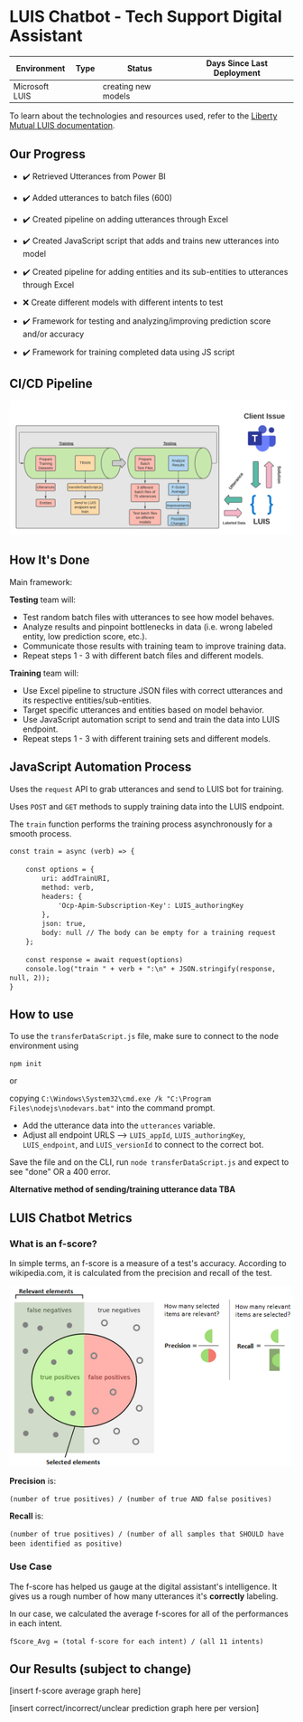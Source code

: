 # LUIS Chatbot - Tech Support Digital Assistant

| Environment   | Type          | Status        | Days Since Last Deployment |
| ------------- | ------------- | ------------- | -------------------------- |
| Microsoft LUIS |              | creating new models |                      |
<!-- /forge.header -->

To learn about the technologies and resources used, refer to the [Liberty Mutual LUIS documentation](https://forge.lmig.com/wiki/display/HSCCBS/LUIS+Development+Process).

<!-- Add your content here -->
## Our Progress
- :heavy_check_mark: Retrieved Utterances from Power BI

- :heavy_check_mark: Added utterances to batch files (600)

- :heavy_check_mark: Created pipeline on adding utterances through Excel

- :heavy_check_mark: Created JavaScript script that adds and trains new utterances into model

- :heavy_check_mark: Created pipeline for adding entities and its sub-entities to utterances through Excel

- :x: Create different models with different intents to test

- :heavy_check_mark: Framework for testing and analyzing/improving prediction score and/or accuracy

- :heavy_check_mark: Framework for training completed data using JS script

## CI/CD Pipeline
![LUIS Pipeline](./public/images/LUISpipeline.png)

## How It's Done
Main framework:

**Testing** team will:

* Test random batch files with utterances to see how model behaves.
* Analyze results and pinpoint bottlenecks in data (i.e. wrong labeled entity, low prediction score, etc.).
* Communicate those results with training team to improve training data.
* Repeat steps 1 - 3 with different batch files and different models.

**Training** team will:

* Use Excel pipeline to structure JSON files with correct utterances and its respective entities/sub-entities.
* Target specific utterances and entities based on model behavior.
* Use JavaScript automation script to send and train the data into LUIS endpoint.
* Repeat steps 1 - 3 with different training sets and different models.


## JavaScript Automation Process
Uses the `request` API to grab utterances and send to LUIS bot for training.

Uses `POST` and `GET` methods to supply training data into the LUIS endpoint.

The `train` function performs the training process asynchronously for a smooth process.

```
const train = async (verb) => {

    const options = {
        uri: addTrainURI,
        method: verb,
        headers: {
            'Ocp-Apim-Subscription-Key': LUIS_authoringKey
        },
        json: true,
        body: null // The body can be empty for a training request
    };

    const response = await request(options)
    console.log("train " + verb + ":\n" + JSON.stringify(response, null, 2));
}
```

## How to use
To use the `transferDataScript.js` file, make sure to connect to the node environment using

`npm init`

or

copying `C:\Windows\System32\cmd.exe /k "C:\Program Files\nodejs\nodevars.bat"` into the command prompt.

* Add the utterance data into the `utterances` variable.
* Adjust all endpoint URLS --> `LUIS_appId`, `LUIS_authoringKey`, `LUIS_endpoint`, and `LUIS_versionId` to connect to the correct bot.

Save the file and on the CLI, run `node transferDataScript.js` and expect to see "done" OR a 400 error.

**Alternative method of sending/training utterance data TBA**

## LUIS Chatbot Metrics

### What is an f-score?
In simple terms, an f-score is a measure of a test's accuracy. According to wikipedia.com, it is calculated from the precision and recall of the test.

![F-Score Visualization](./public/images/truefalsepositives.png)

**Precision** is:

`(number of true positives) / (number of true AND false positives)`

**Recall** is:

`(number of true positives) / (number of all samples that SHOULD have been identified as positive)`

### Use Case
The f-score has helped us gauge at the digital assistant's intelligence. It gives us a rough number of how many utterances it's **correctly** labeling.

In our case, we calculated the average f-scores for all of the performances in each intent.

`fScore_Avg = (total f-score for each intent) / (all 11 intents)`

## Our Results (subject to change)

[insert f-score average graph here]

[insert correct/incorrect/unclear prediction graph here per version]











<!-- forge.links -->

[console_url]: https://console.forge.lmig.com/artifact/d96e3084-e266-4d2f-9345-64c3c780f937 "Console URL"
[console_shield]: https://shields.lmig.com/static.svg?label=CloudForge%20Console&message=haae_luis&colorA=1A1446&colorB=78E1E1
[pr_url]: https://git.forge.lmig.com/projects/HAAE/repos/haae-luis/pull-requests
[pr_shield]: https://shields.lmig.com/bitbucket/pull-requests/haae/haae-luis/open.svg

<!-- /forge.links -->
